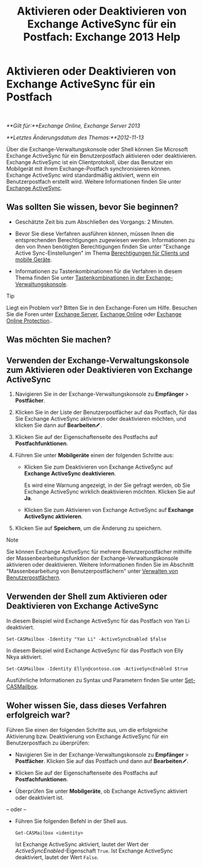 ﻿---
title: 'Aktivieren oder Deaktivieren von Exchange ActiveSync für ein Postfach: Exchange 2013 Help'
TOCTitle: Aktivieren oder Deaktivieren von Exchange ActiveSync für ein Postfach
ms:assetid: dcf7c05b-b1b9-4b0f-800d-fec9f2ddc9e4
ms:mtpsurl: https://technet.microsoft.com/de-de/library/Bb124809(v=EXCHG.150)
ms:contentKeyID: 50554926
ms.date: 04/24/2018
mtps_version: v=EXCHG.150
ms.translationtype: HT
---

# Aktivieren oder Deaktivieren von Exchange ActiveSync für ein Postfach

 

_**Gilt für:**Exchange Online, Exchange Server 2013_

_**Letztes Änderungsdatum des Themas:**2012-11-13_

Über die Exchange-Verwaltungskonsole oder Shell können Sie Microsoft Exchange ActiveSync für ein Benutzerpostfach aktivieren oder deaktivieren. Exchange ActiveSync ist ein Clientprotokoll, über das Benutzer ein Mobilgerät mit ihrem Exchange-Postfach synchronisieren können. Exchange ActiveSync wird standardmäßig aktiviert, wenn ein Benutzerpostfach erstellt wird. Weitere Informationen finden Sie unter [Exchange ActiveSync](exchange-activesync-exchange-2013-help.md).

## Was sollten Sie wissen, bevor Sie beginnen?

  - Geschätzte Zeit bis zum Abschließen des Vorgangs: 2 Minuten.

  - Bevor Sie diese Verfahren ausführen können, müssen Ihnen die entsprechenden Berechtigungen zugewiesen werden. Informationen zu den von Ihnen benötigten Berechtigungen finden Sie unter "Exchange Active Sync-Einstellungen" im Thema [Berechtigungen für Clients und mobile Geräte](clients-and-mobile-devices-permissions-exchange-2013-help.md).

  - Informationen zu Tastenkombinationen für die Verfahren in diesem Thema finden Sie unter [Tastenkombinationen in der Exchange-Verwaltungskonsole](keyboard-shortcuts-in-the-exchange-admin-center-exchange-online-protection-help.md).


> [!TIP]
> Liegt ein Problem vor? Bitten Sie in den Exchange-Foren um Hilfe. Besuchen Sie die Foren unter <A href="https://go.microsoft.com/fwlink/p/?linkid=60612">Exchange Server</A>, <A href="https://go.microsoft.com/fwlink/p/?linkid=267542">Exchange Online</A> oder <A href="https://go.microsoft.com/fwlink/p/?linkid=285351">Exchange Online Protection</A>..



## Was möchten Sie machen?

## Verwenden der Exchange-Verwaltungskonsole zum Aktivieren oder Deaktivieren von Exchange ActiveSync

1.  Navigieren Sie in der Exchange-Verwaltungskonsole zu **Empfänger** \> **Postfächer**.

2.  Klicken Sie in der Liste der Benutzerpostfächer auf das Postfach, für das Sie Exchange ActiveSync aktivieren oder deaktivieren möchten, und klicken Sie dann auf **Bearbeiten**![Bearbeitungssymbol](images/Bb124582.6f53ccb2-1f13-4c02-bea0-30690e6ea71d(EXCHG.150).gif "Bearbeitungssymbol").

3.  Klicken Sie auf der Eigenschaftenseite des Postfachs auf **Postfachfunktionen**.

4.  Führen Sie unter **Mobilgeräte** einen der folgenden Schritte aus:
    
      - Klicken Sie zum Deaktivieren von Exchange ActiveSync auf **Exchange ActiveSync deaktivieren**.
        
        Es wird eine Warnung angezeigt, in der Sie gefragt werden, ob Sie Exchange ActiveSync wirklich deaktivieren möchten. Klicken Sie auf **Ja**.
    
      - Klicken Sie zum Aktivieren von Exchange ActiveSync auf **Exchange ActiveSync aktivieren**.

5.  Klicken Sie auf **Speichern**, um die Änderung zu speichern.


> [!NOTE]
> Sie können Exchange ActiveSync für mehrere Benutzerpostfächer mithilfe der Massenbearbeitungsfunktion der Exchange-Verwaltungskonsole aktivieren oder deaktivieren. Weitere Informationen finden Sie im Abschnitt "Massenbearbeitung von Benutzerpostfächern" unter <A href="manage-user-mailboxes-exchange-2013-help.md">Verwalten von Benutzerpostfächern</A>.



## Verwenden der Shell zum Aktivieren oder Deaktivieren von Exchange ActiveSync

In diesem Beispiel wird Exchange ActiveSync für das Postfach von Yan Li deaktiviert.

    Set-CASMailbox -Identity "Yan Li" -ActiveSyncEnabled $false

In diesem Beispiel wird Exchange ActiveSync für das Postfach von Elly Nkya aktiviert.

    Set-CASMailbox -Identity Ellyn@contoso.com -ActiveSyncEnabled $true

Ausführliche Informationen zu Syntax und Parametern finden Sie unter [Set-CASMailbox](https://technet.microsoft.com/de-de/library/bb125264\(v=exchg.150\)).

## Woher wissen Sie, dass dieses Verfahren erfolgreich war?

Führen Sie einen der folgenden Schritte aus, um die erfolgreiche Aktivierung bzw. Deaktivierung von Exchange ActiveSync für ein Benutzerpostfach zu überprüfen:

  - Navigieren Sie in der Exchange-Verwaltungskonsole zu **Empfänger** \> **Postfächer**. Klicken Sie auf das Postfach und dann auf **Bearbeiten**![Bearbeitungssymbol](images/Bb124582.6f53ccb2-1f13-4c02-bea0-30690e6ea71d(EXCHG.150).gif "Bearbeitungssymbol").

  - Klicken Sie auf der Eigenschaftenseite des Postfachs auf **Postfachfunktionen**.

  - Überprüfen Sie unter **Mobilgeräte**, ob Exchange ActiveSync aktiviert oder deaktiviert ist.

– oder –

  - Führen Sie folgenden Befehl in der Shell aus.
    
        Get-CASMailbox <identity>
    
    Ist Exchange ActiveSync aktiviert, lautet der Wert der *ActiveSyncEnabled*-Eigenschaft `True`. Ist Exchange ActiveSync deaktiviert, lautet der Wert `False`.

